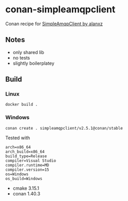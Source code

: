 # conan-simpleamqpclient
Conan recipe for [SimpleAmqpClient by alanxz](https://github.com/alanxz/SimpleAmqpClient)

## Notes 

* only shared lib
* no tests
* slightly boilerplatey

## Build

### Linux

```docker build . ```

### Windows

```conan create . simpleamqpclient/v2.5.1@conan/stable```

Tested with
```
arch=x86_64
arch_build=x86_64
build_type=Release
compiler=Visual Studio
compiler.runtime=MD
compiler.version=15
os=Windows
os_build=Windows
```
* cmake 3.15.1
* conan 1.40.3
